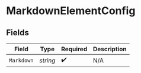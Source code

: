 # MarkdownElementConfig


## Fields

| Field              | Type               | Required           | Description        |
| ------------------ | ------------------ | ------------------ | ------------------ |
| `Markdown`         | *string*           | :heavy_check_mark: | N/A                |